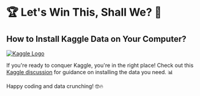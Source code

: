 # 🏆 Let's Win This, Shall We? 🚀

## How to Install Kaggle Data on Your Computer?

[![Kaggle Logo](https://www.kaggle.com/static/images/site-logo.png)](https://www.kaggle.com/discussions/general/74235)

If you're ready to conquer Kaggle, you're in the right place! Check out this [Kaggle discussion](https://www.kaggle.com/discussions/general/74235) for guidance on installing the data you need. 📊

Happy coding and data crunching! 🤓🔥

